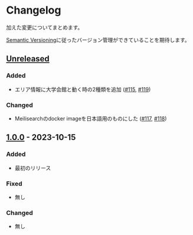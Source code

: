 # Changelog

加えた変更についてまとめます。

[Semantic Versioning](https://semver.org/spec/v2.0.0.html)に従ったバージョン管理ができていることを期待します。

## [Unreleased]

### Added

- エリア情報に大学会館と動く時の2種類を追加 ([\#115](https://github.com/sohosai/qr-backend/issues/115), [\#119](https://github.com/sohosai/qr-backend/pull/119))

### Changed

- Meilisearchのdocker imageを日本語用のものにした ([\#117](https://github.com/sohosai/qr-backend/issues/117), [\#118](https://github.com/sohosai/qr-backend/pull/118))


## [1.0.0] - 2023-10-15

### Added

- 最初のリリース

### Fixed

- 無し

### Changed

- 無し



[Unreleased]: https://github.com/sohosai/qr-backend/compare/1.0.0...HEAD
[1.0.0]: https://github.com/sohosai/qr-backend/compare/b36d897...1.0.0

